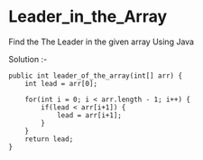 # Leader_in_the_Array
Find the The Leader in the given array Using Java


Solution :-

	public int leader_of_the_array(int[] arr) {
		int lead = arr[0];
		
		for(int i = 0; i < arr.length - 1; i++) {
			if(lead < arr[i+1]) {
				lead = arr[i+1];
			}
		}
		return lead;
	}


